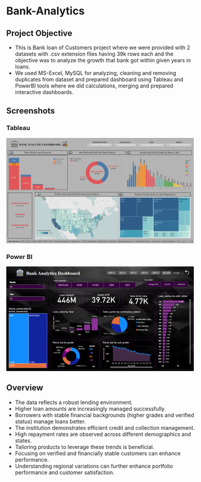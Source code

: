 # Bank-Analytics

## Project Objective

- This is Bank loan of Customers project where we were provided with 2 datasets with .csv extension files having 39k rows each and the objective was to analyze the growth that bank got within given years in loans.
- We used MS-Excel, MySQL for analyzing, cleaning and removing duplicates from dataset and prepared dashboard using Tableau and PowerBI tools where we did calculations, merging and prepared interactive dashboards.

## Screenshots

### Tableau

<img src="/Assets/Screenshot (169).png" width="500"/>
    
### Power BI

<img src="/Assets/Screenshot (170).png" width="500"/>

## Overview

- The data reflects a robust lending environment.
- Higher loan amounts are increasingly managed successfully.
- Borrowers with stable financial backgrounds (higher grades and verified status) manage loans better.
- The institution demonstrates efficient credit and collection management.
- High repayment rates are observed across different demographics and states.
- Tailoring products to leverage these trends is beneficial.
- Focusing on verified and financially stable customers can enhance performance.
- Understanding regional variations can further enhance portfolio performance and customer satisfaction.
